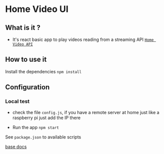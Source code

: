 # Home Video UI

## What is it ?

- It's react basic app to play videos reading from a streaming API [`Home Video API`](https://github.com/eliasjunior/home-video-api)

## How to use it

Install the dependencies
`npm install`

## Configuration

### Local test

- check the file `config.js`, if you have a remote server at home just like a raspberry pi just add the IP there

- Run the app
`npm start`

See `package.json` to available scripts

[base docs](https://github.com/eliasjunior/home-video-docs)



